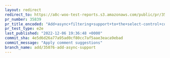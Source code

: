 ```yaml
---
layout: redirect
redirect_to: https://a8c-woo-test-reports.s3.amazonaws.com/public/pr/35839/e2e/index.html
pr_number: 35839
pr_title_encoded: "Add+async+filtering+support+to+the+select-control+component"
pr_test_type: e2e
last_published: "2022-12-06 19:36:48 +0000"
commit_sha: 4e5d6d26a77a95ad0cf80cc7af5aae3eaca9ebad
commit_message: "Apply comment suggestions"
branch_name: add/35076-add-async-support
---
```

